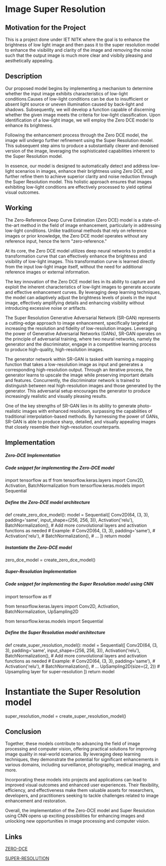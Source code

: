 

# Image Super Resolution
## Motivation for the Project
This is a project done under IET NITK where the goal is to enhance the brightness of low light image and then pass it to the super resolution model to enhance the visibility and clarity of the image and removing the noise such that the output image is much more clear and visibily pleasing and aesthetically appealing.
## Description

Our proposed model begins by implementing a mechanism to determine whether the input image exhibits characteristics of low-light conditions.Causes of low-light conditions can be due to insufficient or
absent light source or uneven illumination caused by back-light and shadows. Subsequently, we will develop a function capable of discerning whether the given image meets the criteria for low-light classification. Upon identification of a low-light image, we will employ the Zero DCE model to enhance its brightness.

Following the enhancement process through the Zero DCE model, the image will undergo further refinement using the Super Resolution model. This subsequent step aims to produce a substantially clearer and denoised version of the image, leveraging the sophisticated capabilities inherent to the Super Resolution model.

In essence, our model is designed to automatically detect and address low-light scenarios in images, enhance their brightness using Zero DCE, and further refine them to achieve superior clarity and noise reduction through the Super Resolution model. This holistic approach ensures that images exhibiting low-light conditions are effectively processed to yield optimal visual outcomes.
## Working

The Zero-Reference Deep Curve Estimation (Zero DCE) model is a state-of-the-art method in the field of image enhancement, particularly in addressing low-light conditions. Unlike traditional methods that rely on reference images or prior knowledge, the Zero DCE model operates without any reference input, hence the term "zero-reference."

At its core, the Zero DCE model utilizes deep neural networks to predict a transformation curve that can effectively enhance the brightness and visibility of low-light images. This transformation curve is learned directly from the input low-light image itself, without the need for additional reference images or external information.

The key innovation of the Zero DCE model lies in its ability to capture and exploit the inherent characteristics of low-light images to generate accurate and effective enhancement curves. By leveraging deep learning techniques, the model can adaptively adjust the brightness levels of pixels in the input image, effectively amplifying details and enhancing visibility without introducing excessive noise or artifacts.

The Super Resolution Generative Adversarial Network (SR-GAN) represents a cutting-edge approach to image enhancement, specifically targeted at increasing the resolution and fidelity of low-resolution images. Leveraging the power of Generative Adversarial Networks (GANs), SR-GAN operates on the principle of adversarial training, where two neural networks, namely the generator and the discriminator, engage in a competitive learning process to produce high-quality, high-resolution images.

The generator network within SR-GAN is tasked with learning a mapping function that takes a low-resolution image as input and generates a corresponding high-resolution output. Through an iterative process, the generator learns to upscale the image while preserving important details and features. Concurrently, the discriminator network is trained to distinguish between real high-resolution images and those generated by the generator. This adversarial setup encourages the generator to produce increasingly realistic and visually pleasing results.

One of the key strengths of SR-GAN lies in its ability to generate photo-realistic images with enhanced resolution, surpassing the capabilities of traditional interpolation-based methods. By harnessing the power of GANs, SR-GAN is able to produce sharp, detailed, and visually appealing images that closely resemble their high-resolution counterparts.

## Implementation

##### Zero-DCE Implementation

##### Code snippet for implementing the Zero-DCE model
import tensorflow as tf
from tensorflow.keras.layers import Conv2D, Activation, BatchNormalization
from tensorflow.keras.models import Sequential

##### Define the Zero-DCE model architecture
def create_zero_dce_model():
    model = Sequential([
        Conv2D(64, (3, 3), padding='same', input_shape=(256, 256, 3)),
        Activation('relu'),
        BatchNormalization(),
        # Add more convolutional layers and activation functions as needed
        # Example:
        # Conv2D(64, (3, 3), padding='same'),
        # Activation('relu'),
        # BatchNormalization(),
        # ...
    ])
    return model

##### Instantiate the Zero-DCE model
zero_dce_model = create_zero_dce_model()
##### Super-Resolution Implementation
##### Code snippet for implementing the Super Resolution model using CNN
import tensorflow as tf

from tensorflow.keras.layers import Conv2D, Activation, BatchNormalization, UpSampling2D

from tensorflow.keras.models import Sequential

##### Define the Super Resolution model architecture
def create_super_resolution_model():
    model = Sequential([
        Conv2D(64, (3, 3), padding='same', input_shape=(256, 256, 3)),
        Activation('relu'),
        BatchNormalization(),
        # Add more convolutional layers and activation functions as needed
        # Example:
        # Conv2D(64, (3, 3), padding='same'),
        # Activation('relu'),
        # BatchNormalization(),
        # ...
        UpSampling2D(size=(2, 2))  # Upsampling layer for super-resolution
    ])
    return model

# Instantiate the Super Resolution model
super_resolution_model = create_super_resolution_model()

## Conclusion

Together, these models contribute to advancing the field of image processing and computer vision, offering practical solutions for improving image quality in real-world scenarios. By leveraging deep learning techniques, they demonstrate the potential for significant enhancements in various domains, including surveillance, photography, medical imaging, and more.

Incorporating these models into projects and applications can lead to improved visual outcomes and enhanced user experiences. Their flexibility, efficiency, and effectiveness make them valuable assets for researchers, developers, and practitioners seeking to tackle challenges related to image enhancement and restoration.

Overall, the implementation of the Zero-DCE model and Super Resolution using CNN opens up exciting possibilities for enhancing images and unlocking new opportunities in image processing and computer vision.



## Links

[ZERO-DCE](https://li-chongyi.github.io/Proj_Zero-DCE.html)

[SUPER-RESOLUTION](https://pyimagesearch.com/2022/06/06/super-resolution-generative-adversarial-networks-srgan/)









